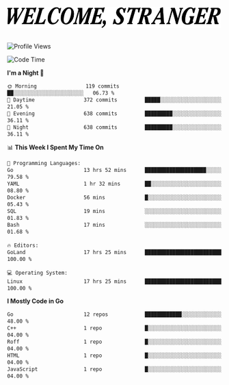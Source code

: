 <div>
  <picture>
    <source media="(prefers-color-scheme: dark)" srcset="./headers/welcome_white.png">
    <img alt="WELCOME, STRANGER" src="./headers/welcome.png" width="500">
  </picture>
</div>

<br>

![Profile Views](https://komarev.com/ghpvc/?username=darleet&color=blue)

<!--START_SECTION:waka-->
![Code Time](http://img.shields.io/badge/Code%20Time-200%20hrs%2047%20mins-blue)

**I'm a Night 🦉** 

```text
🌞 Morning                119 commits         ██░░░░░░░░░░░░░░░░░░░░░░░   06.73 % 
🌆 Daytime                372 commits         █████░░░░░░░░░░░░░░░░░░░░   21.05 % 
🌃 Evening                638 commits         █████████░░░░░░░░░░░░░░░░   36.11 % 
🌙 Night                  638 commits         █████████░░░░░░░░░░░░░░░░   36.11 % 
```


📊 **This Week I Spent My Time On** 

```text
💬 Programming Languages: 
Go                       13 hrs 52 mins      ████████████████████░░░░░   79.58 % 
YAML                     1 hr 32 mins        ██░░░░░░░░░░░░░░░░░░░░░░░   08.80 % 
Docker                   56 mins             █░░░░░░░░░░░░░░░░░░░░░░░░   05.43 % 
SQL                      19 mins             ░░░░░░░░░░░░░░░░░░░░░░░░░   01.83 % 
Bash                     17 mins             ░░░░░░░░░░░░░░░░░░░░░░░░░   01.68 % 

🔥 Editors: 
GoLand                   17 hrs 25 mins      █████████████████████████   100.00 % 

💻 Operating System: 
Linux                    17 hrs 25 mins      █████████████████████████   100.00 % 
```

**I Mostly Code in Go** 

```text
Go                       12 repos            ████████████░░░░░░░░░░░░░   48.00 % 
C++                      1 repo              █░░░░░░░░░░░░░░░░░░░░░░░░   04.00 % 
Roff                     1 repo              █░░░░░░░░░░░░░░░░░░░░░░░░   04.00 % 
HTML                     1 repo              █░░░░░░░░░░░░░░░░░░░░░░░░   04.00 % 
JavaScript               1 repo              █░░░░░░░░░░░░░░░░░░░░░░░░   04.00 % 
```




<!--END_SECTION:waka-->
